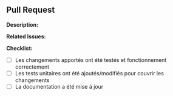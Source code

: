 ## Pull Request

**Description:**

<!-- Résumez brievement les changements apportés -->

**Related Issues:**

<!-- Mentionnez les issues liées à ce pull request-->

**Checklist:**

- [ ] Les changements apportés ont été testés et fonctionnement correctement
- [ ] Les tests unitaires ont été ajoutés/modifiés pour couvrir les changements
- [ ] La documentation a été mise à jour
